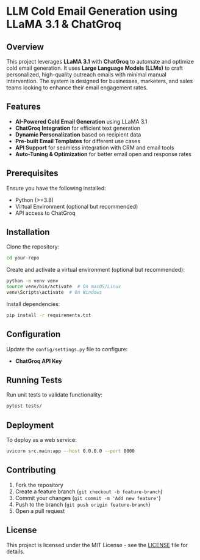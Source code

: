 # LLM Cold Email Generation using LLaMA 3.1 & ChatGroq

## Overview
This project leverages **LLaMA 3.1** with **ChatGroq** to automate and optimize cold email generation. It uses **Large Language Models (LLMs)** to craft personalized, high-quality outreach emails with minimal manual intervention. The system is designed for businesses, marketers, and sales teams looking to enhance their email engagement rates.

## Features
- **AI-Powered Cold Email Generation** using LLaMA 3.1
- **ChatGroq Integration** for efficient text generation
- **Dynamic Personalization** based on recipient data
- **Pre-built Email Templates** for different use cases
- **API Support** for seamless integration with CRM and email tools
- **Auto-Tuning & Optimization** for better email open and response rates

## Prerequisites
Ensure you have the following installed:
- Python (>=3.8)
- Virtual Environment (optional but recommended)
- API access to ChatGroq

## Installation
Clone the repository:
```sh
cd your-repo
```

Create and activate a virtual environment (optional but recommended):
```sh
python -m venv venv
source venv/bin/activate  # On macOS/Linux
venv\Scripts\activate  # On Windows
```

Install dependencies:
```sh
pip install -r requirements.txt
``````


## Configuration
Update the `config/settings.py` file to configure:
- **ChatGroq API Key**


## Running Tests
Run unit tests to validate functionality:
```sh
pytest tests/
```

## Deployment
To deploy as a web service:
```sh
uvicorn src.main:app --host 0.0.0.0 --port 8000
```

## Contributing
1. Fork the repository
2. Create a feature branch (`git checkout -b feature-branch`)
3. Commit your changes (`git commit -m 'Add new feature'`)
4. Push to the branch (`git push origin feature-branch`)
5. Open a pull request

## License
This project is licensed under the MIT License - see the [LICENSE](LICENSE) file for details.

